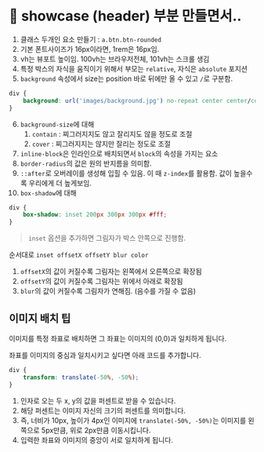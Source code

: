 # 🥏 showcase (header) 부분 만들면서..
1. 클래스 두개인 요소 만들기 : `a.btn.btn-rounded`
2. 기본 폰트사이즈가 16px이라면, 1rem은 16px임. 
3. vh는 뷰포트 높이임. 100vh는 브라우저전체, 101vh는 스크롤 생김
4. 특정 박스의 자식을 움직이기 위해서 부모는 `relative`, 자식은 `absolute` 포지션
5. `background` 속성에서 size는 position 바로 뒤에만 올 수 있고 `/`로 구분함.
```CSS
div {
    background: url('images/background.jpg') no-repeat center center/cover;
}
```
6. `background-size`에 대해
   1. `contain` : 찌그러지지도 않고 잘리지도 않을 정도로 조절
   2. `cover` : 찌그러지지는 않지만 잘리는 정도로 조절
7. `inline-block`은 인라인으로 배치되면서 `block`의 속성을 가지는 요소
8. `border-radius`의 값은 원의 반지름을 의미함.
9. `::after`로 오버레이를 생성해 입힐 수 있음. 이 때 `z-index`를 활용함. 값이 높을수록 우리에게 더 높게보임.
10. `box-shadow`에 대해
```CSS
div {
    box-shadow: inset 200px 300px 300px #fff;
}
```
> `inset` 옵션을 추가하면 그림자가 박스 안쪽으로 진행함.

순서대로 `inset offsetX offsetY blur color`
1. `offsetX`의 값이 커질수록 그림자는 왼쪽에서 오른쪽으로 확장됨
2. `offsetY`의 값이 커질수록 그림자는 위에서 아래로 확장됨
3. `blur`의 값이 커질수록 그림자가 연해짐. (음수를 가질 수 없음)

## 이미지 배치 팁
이미지를 특정 좌표로 배치하면 그 좌표는 이미지의 (0,0)과 일치하게 됩니다.

좌표를 이미지의 중심과 일치시키고 싶다면 아래 코드를 추가합니다.

```CSS
div {
    transform: translate(-50%, -50%);
}
```
1. 인자로 오는 두 x, y의 값을 퍼센트로 받을 수 있습니다.
2. 해당 퍼센트는 이미지 자신의 크기의 퍼센트를 의미합니다.
3. 즉, 너비가 10px, 높이가 4px인 이미지에 `translate(-50%, -50%)`는 이미지를 왼쪽으로 5px만큼, 위로 2px만큼 이동시킵니다.
4. 입력한 좌표와 이미지의 중앙이 서로 일치하게 됩니다.
